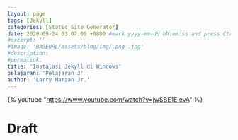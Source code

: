 ```yaml
---
layout: page
tags: [Jekyll]
categories: [Static Site Generator]
date: 2020-09-24 03:07:00 +0800 #mark yyyy-mm-dd hh:mm:ss and press Ctrl+shift+i
#excerpt: ''
#image: 'BASEURL/assets/blog/img/.png .jpg'
#description: 
#permalink: 
title: 'Instalasi Jekyll di Windows'
pelajaran: 'Pelajaran 3'
author: 'Larry Marzan Jr.'
---
```

{% youtube "https://www.youtube.com/watch?v=jwSBE1EIevA" %}

# Draft
<!-- 
https://www.mikedane.com/static-site-generators/jekyll/
Checklist Draft File created:
*1 Jekyll
*2 ArchLinux Installation
*3 Windows Installation
4 Mac Installation
5 Creating A Site
6 Front Matter
7 Writing Posts
8 Writing Drafts
9 Creating Pages
10 Permalink
11 Front Matter Defaults
12 Plugins
13 Themes
14 Templates
15 Variables
16 Includes
17 Looping Through Pages
18 Conditionals
19 Data Files
20 Static Files
21 Deploying To Github Pages
 -->